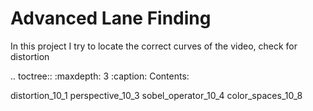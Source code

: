 Advanced Lane Finding
=====================

In this project I try to locate the correct curves of the video, check for distortion


.. toctree::
   :maxdepth: 3
   :caption: Contents:

   distortion_10_1
   perspective_10_3
   sobel_operator_10_4
   color_spaces_10_8